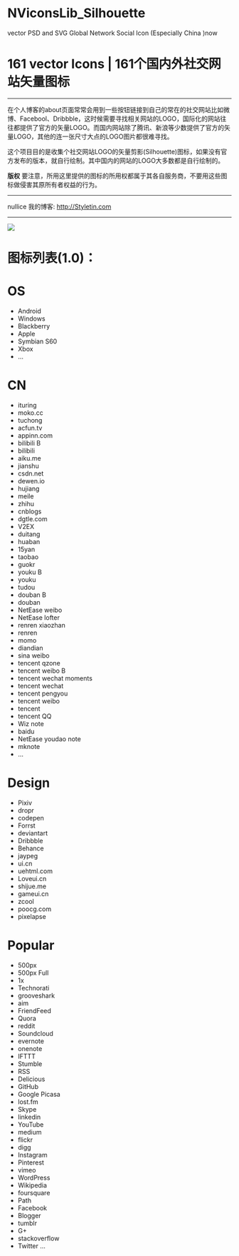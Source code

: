 **NViconsLib**_Silhouette
=====================

vector PSD and SVG Global Network Social Icon (Especially China )now

**161** vector Icons  | 161个国内外社交网站矢量图标
====
---
在个人博客的about页面常常会用到一些按钮链接到自己的常在的社交网站比如微博、Facebool、Dribbble，这时候需要寻找相关网站的LOGO，国际化的网站往往都提供了官方的矢量LOGO。而国内网站除了腾讯、新浪等少数提供了官方的矢量LOGO，其他的连一张尺寸大点的LOGO图片都很难寻找。


这个项目目的是收集个社交网站LOGO的矢量剪影(Silhouette)图标，如果没有官方发布的版本，就自行绘制。其中国内的网站的LOGO大多数都是自行绘制的。



**版权**
要注意，所用这里提供的图标的所用权都属于其各自服务商，不要用这些图标做侵害其原所有者权益的行为。




----------


nullice 我的博客: http://Styletin.com


----------
![](http://raw.github.com//nullice/NViconsLib_Silhouette/master/previwe.png)

图标列表(1.0)：
========
OS
==
- Android
- Windows
- Blackberry
- Apple
- Symbian S60
- Xbox
- ...

CN
==
- ituring
- moko.cc
- tuchong
- acfun.tv
- appinn.com
- bilibili B
- bilibili
- aiku.me
- jianshu
- csdn.net
- dewen.io
- hujiang
- meile
- zhihu
- cnblogs
- dgtle.com
- V2EX
- duitang
- huaban
- 15yan
- taobao
- guokr
- youku B
- youku
- tudou
- douban B
- douban
- NetEase weibo
- NetEase lofter
- renren xiaozhan
- renren
- momo
- diandian
- sina weibo
- tencent qzone
- tencent weibo B
- tencent wechat moments
- tencent wechat
- tencent pengyou
- tencent weibo
- tencent
- tencent QQ
- Wiz note
- baidu
- NetEase youdao note
- mknote
- ...

Design
==
- Pixiv
- dropr
- codepen
- Forrst
- deviantart 
- Dribbble
- Behance
- jaypeg
- ui.cn
- uehtml.com
- Loveui.cn
- shijue.me
- gameui.cn
- zcool
- poocg.com
- pixelapse

Popular
==
- 500px
- 500px Full
- 1x
- Technorati
- grooveshark
- aim
- FriendFeed
- Quora
- reddit
- Soundcloud
- evernote
- onenote
- IFTTT
- Stumble
- RSS
- Delicious
- GitHub
- Google Picasa
- lost.fm
- Skype
- linkedin
- YouTube
- medium
- flickr
- digg
- Instagram
- Pinterest
- vimeo
- WordPress
- Wikipedia
- foursquare
- Path
- Facebook 
- Blogger
- tumblr
- G+
- stackoverflow
- Twitter
...
 

